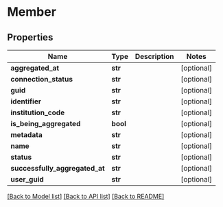 # Member

## Properties
Name | Type | Description | Notes
------------ | ------------- | ------------- | -------------
**aggregated_at** | **str** |  | [optional] 
**connection_status** | **str** |  | [optional] 
**guid** | **str** |  | [optional] 
**identifier** | **str** |  | [optional] 
**institution_code** | **str** |  | [optional] 
**is_being_aggregated** | **bool** |  | [optional] 
**metadata** | **str** |  | [optional] 
**name** | **str** |  | [optional] 
**status** | **str** |  | [optional] 
**successfully_aggregated_at** | **str** |  | [optional] 
**user_guid** | **str** |  | [optional] 

[[Back to Model list]](../README.md#documentation-for-models) [[Back to API list]](../README.md#documentation-for-api-endpoints) [[Back to README]](../README.md)


